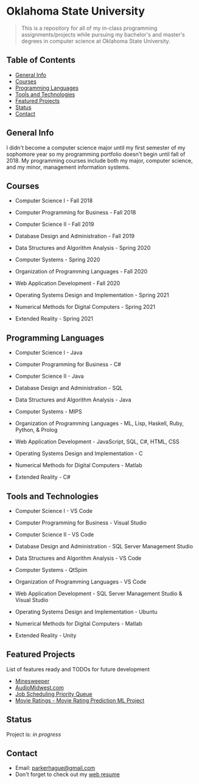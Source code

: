# Oklahoma State University
> This is a repository for all of my in-class programming assignments/projects while pursuing my bachelor's and master's degrees in computer science at Oklahoma State University.


## Table of Contents
* [General Info](#general-Info)
* [Courses](#Courses)
* [Programming Languages](#Programming-Languages)
* [Tools and Technologies](#Tools-and-Technologies)
* [Featured Projects](#Featured-Projects)
* [Status](#Status)
* [Contact](#Contact)


## General Info
I didn't become a computer science major until my first semester of my sophomore year so my programming portfolio doesn't begin until fall of 2018. My programming courses include both my major, computer science, and my minor, management information systems.


## Courses
- Computer Science I - Fall 2018

- Computer Programming for Business - Fall 2018

- Computer Science II - Fall 2019

- Database Design and Administration - Fall 2019

- Data Structures and Algorithm Analysis - Spring 2020

- Computer Systems - Spring 2020

- Organization of Programming Languages - Fall 2020

- Web Application Development - Fall 2020

- Operating Systems Design and Implementation - Spring 2021

- Numerical Methods for Digital Computers - Spring 2021

- Extended Reality - Spring 2021


## Programming Languages
- Computer Science I - Java

- Computer Programming for Business - C#

- Computer Science II - Java

- Database Design and Administration - SQL

- Data Structures and Algorithm Analysis - Java

- Computer Systems - MIPS

- Organization of Programming Languages - ML, Lisp, Haskell, Ruby, Python, & Prolog

- Web Application Development - JavaScript, SQL, C#, HTML, CSS

- Operating Systems Design and Implementation - C

- Numerical Methods for Digital Computers - Matlab

- Extended Reality - C#


## Tools and Technologies
- Computer Science I - VS Code

- Computer Programming for Business - Visual Studio

- Computer Science II - VS Code

- Database Design and Administration - SQL Server Management Studio

- Data Structures and Algorithm Analysis - VS Code

- Computer Systems - QtSpim

- Organization of Programming Languages - VS Code

- Web Application Development - SQL Server Management Studio & Visual Studio

- Operating Systems Design and Implementation - Ubuntu

- Numerical Methods for Digital Computers - Matlab

- Extended Reality - Unity


## Featured Projects
List of features ready and TODOs for future development
* [Minesweeper](https://github.com/ParkerH98/OklahomaStateUniversity/tree/master/CS2133_ComputerScienceII/assignment_5_Parker_Hague)
* [AudioMidwest.com]()
* [Job Scheduling Priority Queue](https://github.com/ParkerH98/OklahomaStateUniversity/tree/master/CS3353_DataStructures/pgm2)
* [Movie Ratings - Movie Rating Prediction ML Project](https://github.com/ParkerH98/MovieRatings)

## Status
Project is: _in progress_


## Contact
- Email: parkerhague@gmail.com
- Don't forget to check out my [web resume](https://www.parkerhague.com)
